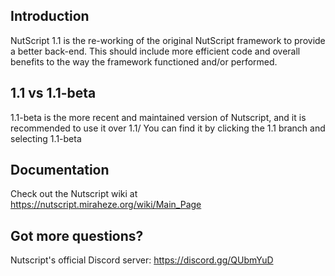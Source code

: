 
## Introduction
NutScript 1.1 is the re-working of the original NutScript framework to provide a better back-end. This should include more efficient code and overall benefits to the way the framework functioned and/or performed.

## 1.1 vs 1.1-beta
1.1-beta is the more recent and maintained version of Nutscript, and it is recommended to use it over 1.1/ You can find it by clicking the 1.1 branch and selecting 1.1-beta

## Documentation
Check out the Nutscript wiki at https://nutscript.miraheze.org/wiki/Main_Page

## Got more questions?
Nutscript's official Discord server: https://discord.gg/QUbmYuD
